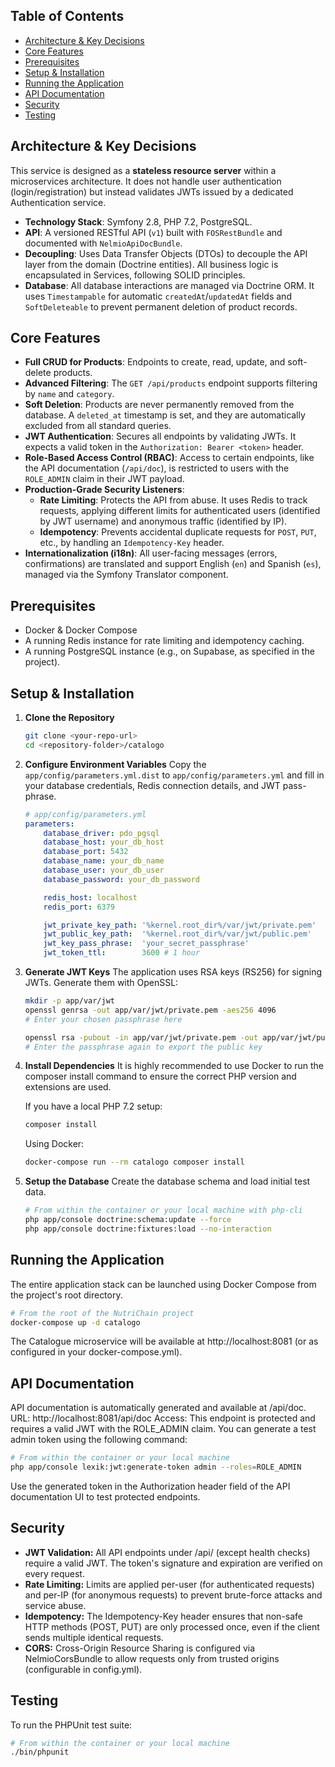 
## Table of Contents
- [Architecture & Key Decisions](#architecture--key-decisions)
- [Core Features](#core-features)
- [Prerequisites](#prerequisites)
- [Setup & Installation](#setup--installation)
- [Running the Application](#running-the-application)
- [API Documentation](#api-documentation)
- [Security](#security)
- [Testing](#testing)

## Architecture & Key Decisions

This service is designed as a **stateless resource server** within a microservices architecture. It does not handle user authentication (login/registration) but instead validates JWTs issued by a dedicated Authentication service.

- **Technology Stack**: Symfony 2.8, PHP 7.2, PostgreSQL.
- **API**: A versioned RESTful API (`v1`) built with `FOSRestBundle` and documented with `NelmioApiDocBundle`.
- **Decoupling**: Uses Data Transfer Objects (DTOs) to decouple the API layer from the domain (Doctrine entities). All business logic is encapsulated in Services, following SOLID principles.
- **Database**: All database interactions are managed via Doctrine ORM. It uses `Timestampable` for automatic `createdAt`/`updatedAt` fields and `SoftDeleteable` to prevent permanent deletion of product records.

## Core Features

- **Full CRUD for Products**: Endpoints to create, read, update, and soft-delete products.
- **Advanced Filtering**: The `GET /api/products` endpoint supports filtering by `name` and `category`.
- **Soft Deletion**: Products are never permanently removed from the database. A `deleted_at` timestamp is set, and they are automatically excluded from all standard queries.
- **JWT Authentication**: Secures all endpoints by validating JWTs. It expects a valid token in the `Authorization: Bearer <token>` header.
- **Role-Based Access Control (RBAC)**: Access to certain endpoints, like the API documentation (`/api/doc`), is restricted to users with the `ROLE_ADMIN` claim in their JWT payload.
- **Production-Grade Security Listeners**:
  - **Rate Limiting**: Protects the API from abuse. It uses Redis to track requests, applying different limits for authenticated users (identified by JWT username) and anonymous traffic (identified by IP).
  - **Idempotency**: Prevents accidental duplicate requests for `POST`, `PUT`, etc., by handling an `Idempotency-Key` header.
- **Internationalization (i18n)**: All user-facing messages (errors, confirmations) are translated and support English (`en`) and Spanish (`es`), managed via the Symfony Translator component.

## Prerequisites

- Docker & Docker Compose
- A running Redis instance for rate limiting and idempotency caching.
- A running PostgreSQL instance (e.g., on Supabase, as specified in the project).

## Setup & Installation

1.  **Clone the Repository**
    ```bash
    git clone <your-repo-url>
    cd <repository-folder>/catalogo
    ```

2.  **Configure Environment Variables**
    Copy the `app/config/parameters.yml.dist` to `app/config/parameters.yml` and fill in your database credentials, Redis connection details, and JWT pass-phrase.

    ```yaml
    # app/config/parameters.yml
    parameters:
        database_driver: pdo_pgsql
        database_host: your_db_host
        database_port: 5432
        database_name: your_db_name
        database_user: your_db_user
        database_password: your_db_password

        redis_host: localhost
        redis_port: 6379

        jwt_private_key_path: '%kernel.root_dir%/var/jwt/private.pem'
        jwt_public_key_path:  '%kernel.root_dir%/var/jwt/public.pem'
        jwt_key_pass_phrase:  'your_secret_passphrase'
        jwt_token_ttl:        3600 # 1 hour
    ```

3.  **Generate JWT Keys**
    The application uses RSA keys (RS256) for signing JWTs. Generate them with OpenSSL:
    ```bash
    mkdir -p app/var/jwt
    openssl genrsa -out app/var/jwt/private.pem -aes256 4096
    # Enter your chosen passphrase here

    openssl rsa -pubout -in app/var/jwt/private.pem -out app/var/jwt/public.pem
    # Enter the passphrase again to export the public key
    ```

4.  **Install Dependencies**
    It is highly recommended to use Docker to run the composer install command to ensure the correct PHP version and extensions are used.

    If you have a local PHP 7.2 setup:
    ```bash
    composer install
    ```

    Using Docker:
    ```bash
    docker-compose run --rm catalogo composer install
    ```

5.  **Setup the Database**
    Create the database schema and load initial test data.
    ```bash
    # From within the container or your local machine with php-cli
    php app/console doctrine:schema:update --force
    php app/console doctrine:fixtures:load --no-interaction
    ```

## Running the Application

The entire application stack can be launched using Docker Compose from the project's root directory.

```bash
# From the root of the NutriChain project
docker-compose up -d catalogo
```

The Catalogue microservice will be available at http://localhost:8081 (or as configured in your docker-compose.yml).


## API Documentation


API documentation is automatically generated and available at /api/doc.
URL: http://localhost:8081/api/doc
Access: This endpoint is protected and requires a valid JWT with the ROLE_ADMIN claim. You can generate a test admin token using the following command:
```bash
# From within the container or your local machine
php app/console lexik:jwt:generate-token admin --roles=ROLE_ADMIN
```

Use the generated token in the Authorization header field of the API documentation UI to test protected endpoints.

## Security

- **JWT Validation:** All API endpoints under /api/ (except health checks) require a valid JWT. The token's signature and expiration are verified on every request.
- **Rate Limiting:** Limits are applied per-user (for authenticated requests) and per-IP (for anonymous requests) to prevent brute-force attacks and service abuse.
- **Idempotency:** The Idempotency-Key header ensures that non-safe HTTP methods (POST, PUT) are only processed once, even if the client sends multiple identical requests.
- **CORS:** Cross-Origin Resource Sharing is configured via NelmioCorsBundle to allow requests only from trusted origins (configurable in config.yml).

## Testing

To run the PHPUnit test suite:
```bash 
# From within the container or your local machine
./bin/phpunit
```